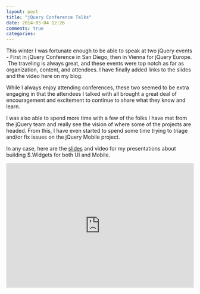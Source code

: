```yaml
---
layout: post
title: "jQuery Conference Talks"
date: 2014-05-04 12:26
comments: true
categories: 
---
```


This winter I was fortunate enough to be able to speak at two jQuery events - First in jQuery Conference in San Diego, then in Vienna for jQuery Europe. &nbsp;The traveling is always great, and these events were top notch as far as organization, content, and attendees. I have finally added links to the slides and the video here on my blog.

While I always enjoy attending conferences, these two seemed to be extra engaging in that the attendees I talked with all brought a great deal of encouragement and excitement to continue to share what they know and learn.

I was also able to spend more time with a few of the folks I have met from the jQuery team and really see the vision of where some of the projects are headed. From this, I have even started to spend some time trying to triage and/or fix issues on the jQuery Mobile project.

In any case, here are the <a href="http://presentboldly.com/cgack/unified-widget-theory-jquery-europe">slides</a> and video for my presentations about building $.Widgets for both UI and Mobile.

<div class="blazon-iframe-wrapper" style="position: relative; padding-bottom: 58.59375%; padding-top: 40px;"><iframe src="http://presentboldly.com/cgack/unified-widget-theory-jquery-europe/embed" style="position: absolute; left: 0; right: 0; bottom: 0; top: 0; width: 100%; height: 100%;" frameborder="0" allowfullscreen><a href="http://presentboldly.com/cgack/unified-widget-theory-jquery-europe">View this presentation on Blazon</a></iframe></div>


